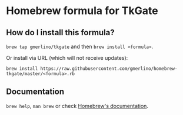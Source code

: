 # Homebrew formula for TkGate
## How do I install this formula?
`brew tap gmerlino/tkgate` and then `brew install <formula>`.

Or install via URL (which will not receive updates):

```
brew install https://raw.githubusercontent.com/gmerlino/homebrew-tkgate/master/<formula>.rb
```

## Documentation
`brew help`, `man brew` or check [Homebrew's documentation](https://github.com/Homebrew/brew/tree/master/share/doc/homebrew#readme).
